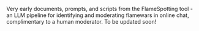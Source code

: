 Very early documents, prompts, and scripts from the FlameSpotting tool - an LLM pipeline for identifying and moderating flamewars in online chat, complimentary to a human moderator.
To be updated soon!
